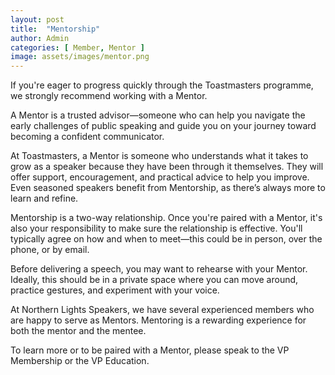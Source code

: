 ```yaml
---
layout: post
title:  "Mentorship"
author: Admin
categories: [ Member, Mentor ]
image: assets/images/mentor.png
---
```

If you're eager to progress quickly through the Toastmasters programme, we strongly recommend working with a Mentor.

A Mentor is a trusted advisor—someone who can help you navigate the early challenges of public speaking and guide you on your journey toward becoming a confident communicator.

At Toastmasters, a Mentor is someone who understands what it takes to grow as a speaker because they have been through it themselves. They will offer support, encouragement, and practical advice to help you improve. Even seasoned speakers benefit from Mentorship, as there’s always more to learn and refine.

Mentorship is a two-way relationship. Once you're paired with a Mentor, it's also your responsibility to make sure the relationship is effective. You'll typically agree on how and when to meet—this could be in person, over the phone, or by email.

Before delivering a speech, you may want to rehearse with your Mentor. Ideally, this should be in a private space where you can move around, practice gestures, and experiment with your voice.

At Northern Lights Speakers, we have several experienced members who are happy to serve as Mentors. Mentoring is a rewarding experience for both the mentor and the mentee.

To learn more or to be paired with a Mentor, please speak to the VP Membership or the VP Education.
